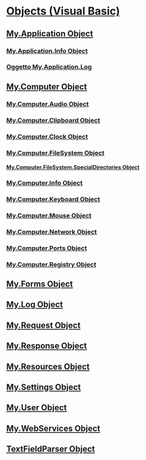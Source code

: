 # [Objects (Visual Basic)](index.md)
## [My.Application Object](my-application-object.md)
### [My.Application.Info Object](my-application-info-object.md)
### [Oggetto My.Application.Log](my-application-log-object.md)
## [My.Computer Object](my-computer-object.md)
### [My.Computer.Audio Object](my-computer-audio-object.md)
### [My.Computer.Clipboard Object](my-computer-clipboard-object.md)
### [My.Computer.Clock Object](my-computer-clock-object.md)
### [My.Computer.FileSystem Object](my-computer-filesystem-object.md)
#### [My.Computer.FileSystem.SpecialDirectories Object](my-computer-filesystem-specialdirectories-object.md)
### [My.Computer.Info Object](my-computer-info-object.md)
### [My.Computer.Keyboard Object](my-computer-keyboard-object.md)
### [My.Computer.Mouse Object](my-computer-mouse-object.md)
### [My.Computer.Network Object](my-computer-network-object.md)
### [My.Computer.Ports Object](my-computer-ports-object.md)
### [My.Computer.Registry Object](my-computer-registry-object.md)
## [My.Forms Object](my-forms-object.md)
## [My.Log Object](my-log-object.md)
## [My.Request Object](my-request-object.md)
## [My.Response Object](my-response-object.md)
## [My.Resources Object](my-resources-object.md)
## [My.Settings Object](my-settings-object.md)
## [My.User Object](my-user-object.md)
## [My.WebServices Object](my-webservices-object.md)
## [TextFieldParser Object](textfieldparser-object.md)
